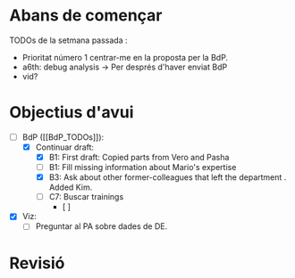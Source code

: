 # Abans de començar
TODOs de la setmana passada :
- Prioritat número 1 centrar-me en la proposta per la BdP.
- a6th: debug analysis -> Per després d'haver enviat BdP
- vid? 

# Objectius d'avui
- [ ] BdP ([[BdP_TODOs]]):
	- [x] Continuar draft:
		- [x] B1: First draft: Copied parts from Vero and Pasha
		- [ ] B1: Fill missing information about Mario's expertise
		- [x] B3: Ask about other former-colleagues that left the department . Added Kim.
		- [ ] C7: Buscar trainings
			- [ ] 

- [x] Viz:
	- [ ] Preguntar al PA sobre dades de DE.
# Revisió



























































































































































































































































































































































































































































































































































































































































































































































































































































































































































































































































































































































































































































































































































































































































































































































































































































































































































































































































































































































































































































































































































































































































































































































































































































































































































































































































































































































































































































































































































































































































































































































































































































































































































































































































































































































































































































































































































































































































































































































































































































































































































































































































































































































































































































































































































































































































































































































































































































































































































































































































